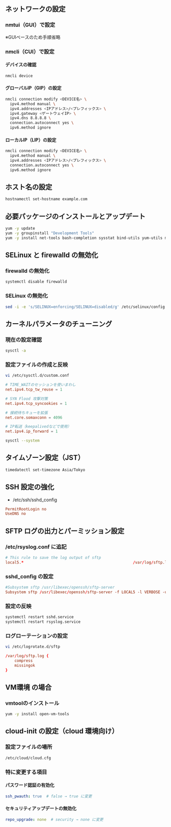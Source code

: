 ## ネットワークの設定

### nmtui（GUI）で設定  
※GUIベースのため手順省略  

### nmcli（CUI）で設定
#### デバイスの確認

```bash
nmcli device
```

#### グローバルIP（GIP）の設定

```bash
nmcli connection modify <DEVICE名> \
  ipv4.method manual \
  ipv4.addresses <IPアドレス>/<プレフィックス> \
  ipv4.gateway <ゲートウェイIP> \
  ipv4.dns 8.8.8.8 \
  connection.autoconnect yes \
  ipv6.method ignore
```

#### ローカルIP（LIP）の設定

```bash
nmcli connection modify <DEVICE名> \
  ipv4.method manual \
  ipv4.addresses <IPアドレス>/<プレフィックス> \
  connection.autoconnect yes \
  ipv6.method ignore
```

## ホスト名の設定

```bash
hostnamectl set-hostname example.com
```

## 必要パッケージのインストールとアップデート

```bash
yum -y update
yum -y groupinstall "Development Tools"
yum -y install net-tools bash-completion sysstat bind-utils yum-utils mlocate lsof
```

## SELinux と firewalld の無効化
### firewalld の無効化

```bash
systemctl disable firewalld
```

### SELinux の無効化

```bash
sed -i -e 's/SELINUX=enforcing/SELINUX=disabled/g' /etc/selinux/config
```

## カーネルパラメータのチューニング

### 現在の設定確認

```bash
sysctl -a
```

### 設定ファイルの作成と反映

```bash
vi /etc/sysctl.d/custom.conf
```

```conf
# TIME_WAITのセッションを使いまわし
net.ipv4.tcp_tw_reuse = 1

# SYN Flood 攻撃対策
net.ipv4.tcp_syncookies = 1

# 接続待ちキューを拡張
net.core.somaxconn = 4096

# IP転送（keepalivedなどで使用）
net.ipv4.ip_forward = 1
```

```bash
sysctl --system
```

## タイムゾーン設定（JST）

```bash
timedatectl set-timezone Asia/Tokyo
```

## SSH 設定の強化
- /etc/ssh/sshd_config

```conf
PermitRootLogin no
UseDNS no
```

## SFTP ログの出力とパーミッション設定
### /etc/rsyslog.conf に追記

```conf
# This rule to save the log output of sftp
local5.*                                                /var/log/sftp.log
```

### sshd_config の設定

```conf
#Subsystem sftp	/usr/libexec/openssh/sftp-server
Subsystem sftp /usr/libexec/openssh/sftp-server -f LOCAL5 -l VERBOSE -u 002
```

### 設定の反映

```bash
systemctl restart sshd.service
systemctl restart rsyslog.service
```

### ログローテーションの設定

```bash
vi /etc/logrotate.d/sftp
```

```conf
/var/log/sftp.log {
    compress
    missingok
}
```

## VM環境 の場合
### vmtoolのインストール

```bash
yum -y install open-vm-tools
```

## cloud-init の設定（cloud 環境向け）
### 設定ファイルの場所

```bash
/etc/cloud/cloud.cfg
```

### 特に変更する項目
#### パスワード認証の有効化

```yaml
ssh_pwauth: true  # false → true に変更
```

#### セキュリティアップデートの無効化

```yaml
repo_upgrade: none  # security → none に変更
```